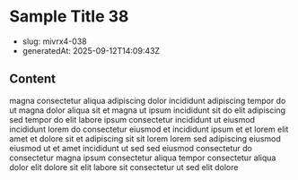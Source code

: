 # Sample Title 38

- slug: mivrx4-038
- generatedAt: 2025-09-12T14:09:43Z

## Content
magna consectetur aliqua adipiscing dolor incididunt adipiscing tempor do ut magna dolor aliqua sit et magna ut ipsum incididunt sit do elit adipiscing sed tempor do elit labore ipsum consectetur incididunt ut eiusmod incididunt lorem do consectetur eiusmod et incididunt ipsum et et lorem elit amet et dolore sit et adipiscing sit sit lorem lorem sed adipiscing eiusmod eiusmod ut et amet incididunt ut sed sed eiusmod consectetur do consectetur magna ipsum consectetur aliqua tempor consectetur aliqua dolor elit dolore sit elit labore sit consectetur ut sed elit dolore
